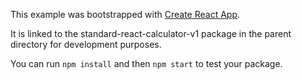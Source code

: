 This example was bootstrapped with [Create React App](https://github.com/facebook/create-react-app).

It is linked to the standard-react-calculator-v1 package in the parent directory for development purposes.

You can run `npm install` and then `npm start` to test your package.

